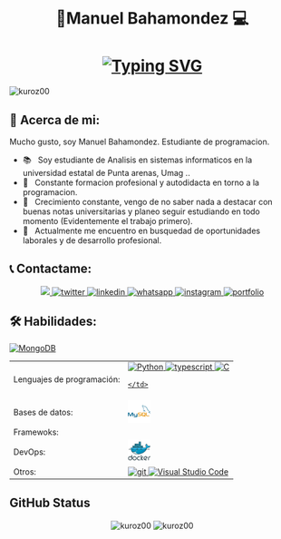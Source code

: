 <h1 align="center">🚀Manuel Bahamondez 💻</h1>

<h1 align="center">
<a href="https://git.io/typing-svg"><img src="https://readme-typing-svg.demolab.com?font=Roboto&size=25&pause=1000&color=2EC227&center=true&vCenter=true&width=435&lines=Desarrollo+BackEnd;Aprendiendo+constantemente;Data+Analyst" alt="Typing SVG" /></a>
</h1>

<p align="left"> <img src="https://media.licdn.com/dms/image/D4E03AQGD0XJtB4SVmg/profile-displayphoto-shrink_200_200/0/1674830636885?e=2147483647&v=beta&t=VLz3feDjYA03gst0NlaocJzoi_JZxpvXc5cCiwPO1ro" alt="kuroz00" /> 
</p>


## 🧑 Acerca de mi:
<p>Mucho gusto, soy Manuel Bahamondez. Estudiante de programacion.</p>


- 📚 &nbsp; Soy estudiante de Analisis en sistemas informaticos en la universidad estatal de Punta arenas, Umag ..
- 🤔 &nbsp; Constante formacion profesional y autodidacta en torno a la programacion.
- 🌱 &nbsp; Crecimiento constante, vengo de no saber nada a destacar con buenas notas universitarias y planeo seguir estudiando en todo momento (Evidentemente el trabajo primero).
- 🔭 &nbsp; Actualmente me encuentro en busquedad de oportunidades laborales y de desarrollo profesional.


## 📞 Contactame:
<div align="center">
<a href="https://web.facebook.com/xewez00/" target="_blank" rel="noopener noreferrer">
  <img src="https://img.shields.io/badge/Facebook-1877F2?style=for-the-badge&logo=facebook&logoColor=white" />
</a>
<a href="https://x.com/kuroz53630700" target="_blank" rel="noopener noreferrer">
  <img title="twitter" src="https://img.shields.io/badge/X-000000?style=for-the-badge&logo=x&logoColor=white" />
</a>
<a href="https://www.linkedin.com/in/manuel-bahamondez-32950a256/" target="_blank" rel="noopener noreferrer">
  <img title="linkedin" src="https://img.shields.io/badge/LinkedIn-0077B5?style=for-the-badge&logo=linkedin&logoColor=white" />
</a>
<a href="https://wa.me/+56945099312" target="_blank" rel="noopener noreferrer">
  <img title="whatsapp" src="https://img.shields.io/badge/WhatsApp-25D366?style=for-the-badge&logo=WhatsApp&logoColor=white" />
</a>
<a href="https://www.instagram.com/kur_0s/" target="_blank" rel="noopener noreferrer">
  <img title="instagram" src="https://img.shields.io/badge/Instagram-E4405F?style=for-the-badge&logo=instagram&logoColor=white" />
</a>
<a href="###" target="_blank" rel="noopener noreferrer">
  <img title="portfolio" src="https://img.shields.io/badge/Portfolio-255E63?style=for-the-badge&logo=About.me&logoColor=white" />
</a>
</div>


## 🛠️ Habilidades:
<table>
  <tr>
    <td>Lenguajes de programación:</td>  <!-- ////////////////////////////////////////////////////////////////////////////////////////////////////////-->
    <td>
      <a href="https://www.python.org/" target="_blank" rel="noreferrer">
        <img title="Python" src="https://cdn.jsdelivr.net/gh/devicons/devicon@latest/icons/python/python-original.svg" alt="Python" width="40" height="40"/>
      </a>
      <a href="https://https://www.java.com/es//" target="_blank" rel="noreferrer">
        <img title="Java" src="https://cdn.jsdelivr.net/gh/devicons/devicon@latest/icons/java/java-original.svg" alt="typescript" width="40" height="40"/>
      </a>
      <a href="https://###/" target="_blank" rel="noreferrer">
        <img title="C" src="https://cdn.jsdelivr.net/gh/devicons/devicon@latest/icons/c/c-original.svg" alt="C" width="40" height="40"/>
      
    </td>
  </tr>
  <tr>
    
  <tr>
    <td>Bases de datos:</td>
    <td>
      <a href="https://www.mysql.com/" target="_blank" rel="noreferrer">
        <img title="mySQL" src="https://raw.githubusercontent.com/devicons/devicon/master/icons/mysql/mysql-original-wordmark.svg" alt="mysql" width="40" height="40"/>
      </a>
    </td>
  </tr>
  <tr>
    <td>Framewoks:</td>
          <a href="https://www.mongodb.com/es/lp/cloud/atlas/try4?utm_source=google&utm_campaign=search_gs_pl_evergreen_atlas_core_prosp-brand_gic-null_amers-cl_ps-all_desktop_es-la_lead&utm_term=mongodb&utm_medium=cpc_paid_search&utm_ad=e&utm_ad_campaign_id=20751878828&adgroup=156970816922&cq_cmp=20751878828&gad_source=1&gclid=Cj0KCQjw6uWyBhD1ARIsAIMcADphHJB2vNJgvF5ClEpOMP_Mm1qTxuhLliZqIvUfA7ebRKxtKg5nX0AaAnDGEALw_wcB" target="_blank" rel="noreferrer">
        <img title="MongoDB" src="https://cdn.jsdelivr.net/gh/devicons/devicon@latest/icons/mongodb/mongodb-original-wordmark.svg"     alt="MongoDB" width="40" height="40"/>
      </a>
    <td>
    </td>
  </tr>
 
  <tr>
    <td>DevOps:</td>
    <td>
      <a href="https://www.docker.com/" target="_blank" rel="noreferrer">
        <img title="docker" src="https://raw.githubusercontent.com/devicons/devicon/master/icons/docker/docker-original-wordmark.svg" alt="docker" width="40" height="40"/>
      </a>
    </td>
  </tr>
  <tr>
    <td>Otros:</td>
    <td>
       <a href="https://git-scm.com/" target="_blank" rel="noreferrer">
        <img title="git" src="https://www.vectorlogo.zone/logos/git-scm/git-scm-icon.svg" alt="git" width="40" height="40"/>
      </a>
      <a href="https://code.visualstudio.com/">
        <img title="Visual Studio Code" alt="Visual Studio Code" width=45px src="https://cdn.jsdelivr.net/gh/devicons/devicon/icons/vscode/vscode-original.svg" />
      </a>
    </td>
  </tr>
</table>

## GitHub Status
<p align="center">
  <img align="center" src="https://github-readme-stats.vercel.app/api/top-langs?username=kuroz00&show_icons=true&locale=en&layout=compact&theme=dracula" alt="kuroz00" />
  <img align="center" src="https://github-readme-stats.vercel.app/api?username=kuroz00&show_icons=true&locale=en&theme=tokyonight" alt="kuroz00" />
</p>

